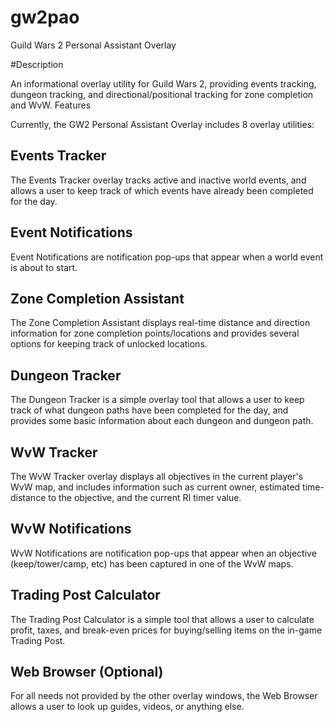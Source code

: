 gw2pao
======

Guild Wars 2 Personal Assistant Overlay


#Description

An informational overlay utility for Guild Wars 2, providing events tracking, dungeon tracking, and directional/positional tracking for zone completion and WvW.
Features

Currently, the GW2 Personal Assistant Overlay includes 8 overlay utilities:

## Events Tracker

The Events Tracker overlay tracks active and inactive world events, and allows a user to keep track of which events have already been completed for the day.

## Event Notifications

Event Notifications are notification pop-ups that appear when a world event is about to start.

## Zone Completion Assistant

The Zone Completion Assistant displays real-time distance and direction information for zone completion points/locations and provides several options for keeping track of unlocked locations.

## Dungeon Tracker

The Dungeon Tracker is a simple overlay tool that allows a user to keep track of what dungeon paths have been completed for the day, and provides some basic information about each dungeon and dungeon path.

## WvW Tracker

The WvW Tracker overlay displays all objectives in the current player's WvW map, and includes information such as current owner, estimated time-distance to the objective, and the current RI timer value.

## WvW Notifications

WvW Notifications are notification pop-ups that appear when an objective (keep/tower/camp, etc) has been captured in one of the WvW maps.

## Trading Post Calculator

The Trading Post Calculator is a simple tool that allows a user to calculate profit, taxes, and break-even prices for buying/selling items on the in-game Trading Post.

## Web Browser (Optional)

For all needs not provided by the other overlay windows, the Web Browser allows a user to look up guides, videos, or anything else.
